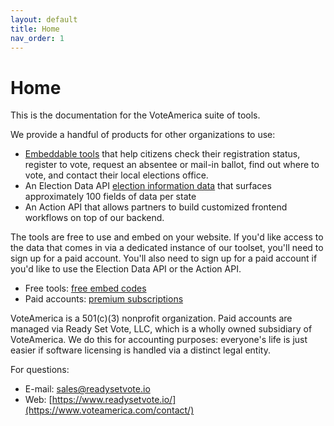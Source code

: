```yaml
---
layout: default
title: Home
nav_order: 1
---
```


# Home

This is the documentation for the VoteAmerica suite of tools.  

We provide a handful of products for other organizations to use:

* [Embeddable tools](embed/index.md) that help citizens check their registration status, register to vote, request an absentee or mail-in ballot, find out where to vote, and contact their local elections office.
* An Election Data API [election information data](api/index.md) that surfaces approximately 100 fields of data per state
* An Action API that allows partners to build customized frontend workflows on top of our backend.

The tools are free to use and embed on your website. If you'd like access to the data that comes in via a dedicated instance of our toolset, you'll need to sign up for a paid account.  You'll also need to sign up for a paid account if you'd like to use the Election Data API or the Action API.
- Free tools: [free embed codes](embed/free.md)
- Paid accounts: [premium subscriptions](https://www.readysetvote.io/)

VoteAmerica is a 501(c)(3) nonprofit organization.  Paid accounts are managed via Ready Set Vote, LLC, which is a wholly owned subsidiary of VoteAmerica. We do this for accounting purposes: everyone's life is just easier if software licensing is handled via a distinct legal entity. 


For questions:

- E-mail: [sales@readysetvote.io](mailto:sales@readysetvote.io)
- Web: [https://www.readysetvote.io/](https://www.voteamerica.com/contact/)
